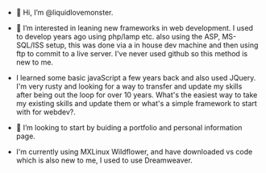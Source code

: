 - 👋 Hi, I’m @liquidlovemonster.

- 👀 I’m interested in leaning new frameworks in web development. I used to develop years ago using php/lamp etc. also using the ASP, MS-SQL/ISS setup, 
this was done via a in house dev machine and then using ftp to commit to a live server. I've never used github so this method is new to me. 

- I learned some basic javaScript a few years back and also used JQuery. I'm very rusty and looking for a way to transfer and update my skills after being out the loop
for over 10 years. What's the easiest way to take my existing skills and update them or what's a simple framework to start with for webdev?. 

- 💞️ I’m looking to start by buiding a portfolio and personal information page. 

- I'm currently using MXLinux Wildflower, and have downloaded vs code which is also new to me, I used to use Dreamweaver. 

<!---
liquidlovemonster/liquidlovemonster is a ✨ special ✨ repository because its `README.md` (this file) appears on your GitHub profile.
You can click the Preview link to take a look at your changes.
--->
